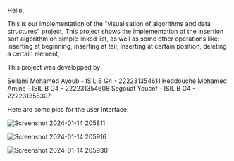 Hello, 

This is our implementation of the "visualisation of algorithms and data structures" project,
This project shows the implementation of the insertion sort algorithm on simple linked list, as well as some other operations like: inserting at beginning, inserting at tail, inserting at certain position, deleting 
a certain element,


This project was developped by:

Sellami Mohamed Ayoub - ISIL B G4 - 222231354611
Heddouche Mohamed Amine - ISIL B G4 - 222231354608
Segouat Youcef - ISIL B G4 - 222231355307


Here are some pics for the user interface:

![Screenshot 2024-01-14 205811](https://github.com/01amine/tri-par-insertion-interface/assets/133701760/0ab93590-291c-48b4-a6d6-f29776b83d6e)


![Screenshot 2024-01-14 205916](https://github.com/01amine/tri-par-insertion-interface/assets/133701760/545d29b4-3920-4a14-b76b-4ca7eb119631)


![Screenshot 2024-01-14 205930](https://github.com/01amine/tri-par-insertion-interface/assets/133701760/07fc1472-d91f-49cc-b882-324f171b0d1a)


